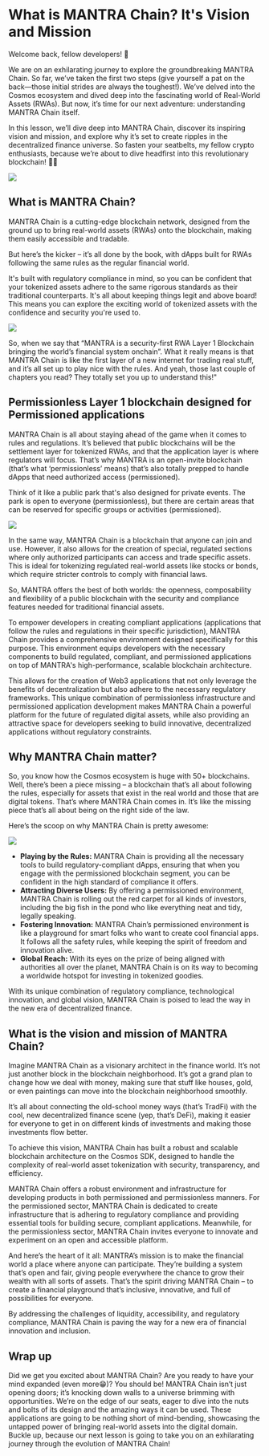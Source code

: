 # What is MANTRA Chain? It's Vision and Mission

Welcome back, fellow developers! 🎉

We are on an exhilarating journey to explore the groundbreaking MANTRA Chain. So far, we’ve taken the first two steps (give yourself a pat on the back—those initial strides are always the toughest!). We’ve delved into the Cosmos ecosystem and dived deep into the fascinating world of Real-World Assets (RWAs). But now, it’s time for our next adventure: understanding MANTRA Chain itself.

In this lesson, we’ll dive deep into MANTRA Chain, discover its inspiring vision and mission, and explore why it’s set to create ripples in the decentralized finance universe. So fasten your seatbelts, my fellow crypto enthusiasts, because we’re about to dive headfirst into this revolutionary blockchain! 🚀💡

![](https://github.com/0xmetaschool/Learning-Projects/blob/main/assests_for_all/assets-for-MANTRA-C1/MANTRA%20C1%20L4%20Image%201.webp?raw=true)

## What is MANTRA Chain?

MANTRA Chain is a cutting-edge blockchain network, designed from the ground up to bring real-world assets (RWAs) onto the blockchain, making them easily accessible and tradable.

But here’s the kicker – it’s all done by the book, with dApps built for RWAs following the same rules as the regular financial world.

It's built with regulatory compliance in mind, so you can be confident that your tokenized assets adhere to the same rigorous standards as their traditional counterparts. It's all about keeping things legit and above board! This means you can explore the exciting world of tokenized assets with the confidence and security you're used to.

![](https://github.com/0xmetaschool/Learning-Projects/blob/main/assests_for_all/assets-for-MANTRA-C1/MANTRA%20C1%20L4%20Image%202.webp?raw=true)

So, when we say that “MANTRA is a security-first RWA Layer 1 Blockchain bringing the world’s financial system onchain”. What it really means is that MANTRA Chain is like the first layer of a new internet for trading real stuff, and it’s all set up to play nice with the rules. And yeah, those last couple of chapters you read? They totally set you up to understand this!"

## Permissionless Layer 1 blockchain designed for Permissioned applications

MANTRA Chain is all about staying ahead of the game when it comes to rules and regulations. It’s believed that public blockchains will be the settlement layer for tokenized RWAs, and that the application layer is where regulators will focus. That’s why MANTRA is an open-invite blockchain (that’s what ‘permissionless’ means) that’s also totally prepped to handle dApps that need authorized access (permissioned).

Think of it like a public park that's also designed for private events. The park is open to everyone (permissionless), but there are certain areas that can be reserved for specific groups or activities (permissioned).

![](https://github.com/0xmetaschool/Learning-Projects/blob/main/assests_for_all/assets-for-MANTRA-C1/MANTRA%20C1%20L4%20Image%203.webp?raw=true)

In the same way, MANTRA Chain is a blockchain that anyone can join and use. However, it also allows for the creation of special, regulated sections where only authorized participants can access and trade specific assets. This is ideal for tokenizing regulated real-world assets like stocks or bonds, which require stricter controls to comply with financial laws.

So, MANTRA offers the best of both worlds: the openness, composability and flexibility of a public blockchain with the security and compliance features needed for traditional financial assets.

To empower developers in creating compliant applications (applications that follow the rules and regulations in their specific jurisdiction), MANTRA Chain provides a comprehensive environment designed specifically for this purpose. This environment equips developers with the necessary components to build regulated, compliant, and permissioned applications on top of MANTRA's high-performance, scalable blockchain architecture.

This allows for the creation of Web3 applications that not only leverage the benefits of decentralization but also adhere to the necessary regulatory frameworks. This unique combination of permissionless infrastructure and permissioned application development makes MANTRA Chain a powerful platform for the future of regulated digital assets, while also providing an attractive space for developers seeking to build innovative, decentralized applications without regulatory constraints.

## Why MANTRA Chain matter?

So, you know how the Cosmos ecosystem is huge with 50+ blockchains. Well, there’s been a piece missing – a blockchain that’s all about following the rules, especially for assets that exist in the real world and those that are digital tokens. That’s where MANTRA Chain comes in. It’s like the missing piece that’s all about being on the right side of the law.

Here’s the scoop on why MANTRA Chain is pretty awesome:

![](https://github.com/0xmetaschool/Learning-Projects/blob/main/assests_for_all/assets-for-MANTRA-C1/MANTRA%20C1%20L4%20Image%204.webp?raw=true)

- **Playing by the Rules:** MANTRA Chain is providing all the necessary tools to build regulatory-compliant dApps, ensuring that when you engage with the permissioned blockchain segment, you can be confident in the high standard of compliance it offers.
- **Attracting Diverse Users:** By offering a permissioned environment, MANTRA Chain is rolling out the red carpet for all kinds of investors, including the big fish in the pond who like everything neat and tidy, legally speaking.
- **Fostering Innovation:** MANTRA Chain’s permissioned environment is like a playground for smart folks who want to create cool financial apps. It follows all the safety rules, while keeping the spirit of freedom and innovation alive.
- **Global Reach:** With its eyes on the prize of being aligned with authorities all over the planet, MANTRA Chain is on its way to becoming a worldwide hotspot for investing in tokenized goodies.

With its unique combination of regulatory compliance, technological innovation, and global vision, MANTRA Chain is poised to lead the way in the new era of decentralized finance.

## What is the vision and mission of MANTRA Chain?

Imagine MANTRA Chain as a visionary architect in the finance world. It’s not just another block in the blockchain neighborhood. It’s got a grand plan to change how we deal with money, making sure that stuff like houses, gold, or even paintings can move into the blockchain neighborhood smoothly.

It’s all about connecting the old-school money ways (that’s TradFi) with the cool, new decentralized finance scene (yep, that’s DeFi), making it easier for everyone to get in on different kinds of investments and making those investments flow better.

To achieve this vision, MANTRA Chain has built a robust and scalable blockchain architecture on the Cosmos SDK, designed to handle the complexity of real-world asset tokenization with security, transparency, and efficiency.

MANTRA Chain offers a robust environment and infrastructure for developing products in both permissioned and permissionless manners. For the permissioned sector, MANTRA Chain is dedicated to create infrastructure that is adhering to regulatory compliance and providing essential tools for building secure, compliant applications. Meanwhile, for the permissionless sector, MANTRA Chain invites everyone to innovate and experiment on an open and accessible platform.

And here’s the heart of it all: MANTRA’s mission is to make the financial world a place where anyone can participate. They’re building a system that’s open and fair, giving people everywhere the chance to grow their wealth with all sorts of assets. That’s the spirit driving MANTRA Chain – to create a financial playground that’s inclusive, innovative, and full of possibilities for everyone.

By addressing the challenges of liquidity, accessibility, and regulatory compliance, MANTRA Chain is paving the way for a new era of financial innovation and inclusion.

## Wrap up

Did we get you excited about MANTRA Chain? Are you ready to have your mind expanded (even more😁)? You should be! MANTRA Chain isn’t just opening doors; it’s knocking down walls to a universe brimming with opportunities. We’re on the edge of our seats, eager to dive into the nuts and bolts of its design and the amazing ways it can be used. These applications are going to be nothing short of mind-bending, showcasing the untapped power of bringing real-world assets into the digital domain. Buckle up, because our next lesson is going to take you on an exhilarating journey through the evolution of MANTRA Chain!